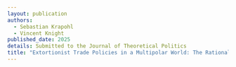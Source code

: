 ```yaml
---
layout: publication
authors:
  - Sebastian Krapohl
  - Vincent Knight
published_date: 2025
details: Submitted to the Journal of Theoretical Politics
title: "Extortionist Trade Policies in a Multipolar World: The Rationale Behind the US Trade Policy Under Donald Trump"
---
```

